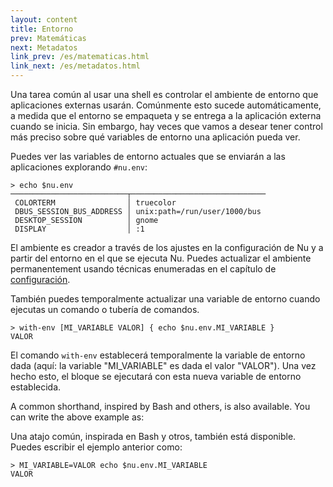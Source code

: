 ```yaml
---
layout: content
title: Entorno
prev: Matemáticas
next: Metadatos
link_prev: /es/matematicas.html
link_next: /es/metadatos.html
---
```


Una tarea común al usar una shell es controlar el ambiente de entorno que aplicaciones externas usarán. Comúnmente esto sucede automáticamente, a medida que el entorno se empaqueta y se entrega a la aplicación externa cuando se inicia. Sin embargo, hay veces que vamos a desear tener control más preciso sobre qué variables de entorno una aplicación pueda ver.

Puedes ver las variables de entorno actuales que se enviarán a las aplicaciones explorando `#nu.env`:

```
> echo $nu.env
──────────────────────────┬──────────────────────────────
 COLORTERM                │ truecolor 
 DBUS_SESSION_BUS_ADDRESS │ unix:path=/run/user/1000/bus 
 DESKTOP_SESSION          │ gnome 
 DISPLAY                  │ :1 
```

El ambiente es creador a través de los ajustes en la configuración de Nu y a partir del entorno en el que se ejecuta Nu. Puedes actualizar el ambiente permanentement usando técnicas enumeradas en el capítulo de [configuración](configuracion.md).

También puedes temporalmente actualizar una variable de entorno cuando ejecutas un comando o tubería de comandos.

```
> with-env [MI_VARIABLE VALOR] { echo $nu.env.MI_VARIABLE }
VALOR
```

El comando `with-env` establecerá temporalmente la variable de entorno dada (aquí: la variable "MI_VARIABLE" es dada el valor "VALOR"). Una vez hecho esto, el bloque se ejecutará con esta nueva variable de entorno establecida.

A common shorthand, inspired by Bash and others, is also available. You can write the above example as:

Una atajo común, inspirada en Bash y otros, también está disponible. Puedes escribir el ejemplo anterior como:

```
> MI_VARIABLE=VALOR echo $nu.env.MI_VARIABLE
VALOR
```